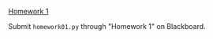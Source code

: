 ---
---

[Homework 1](homework01.html)  

Submit ````homework01.py```` through "Homework 1" on Blackboard.

